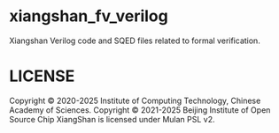 # xiangshan_fv_verilog
Xiangshan Verilog code and SQED files related to formal verification.



# LICENSE
Copyright © 2020-2025 Institute of Computing Technology, Chinese Academy of Sciences.
Copyright © 2021-2025 Beijing Institute of Open Source Chip
XiangShan is licensed under Mulan PSL v2.
